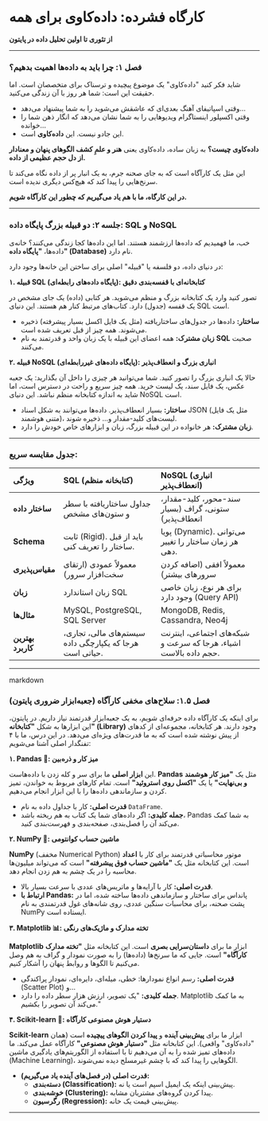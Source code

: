 # کارگاه فشرده: داده‌کاوی برای همه

**از تئوری تا اولین تحلیل داده در پایتون**

---

### فصل ۱: چرا باید به داده‌ها اهمیت بدهیم؟

شاید فکر کنید "داده‌کاوی" یک موضوع پیچیده و ترسناک برای متخصصان است. اما حقیقت این است: شما هر روز با آن زندگی می‌کنید.

*   وقتی اسپاتیفای آهنگ بعدی‌ای که عاشقش می‌شوید را به شما پیشنهاد می‌دهد...
*   وقتی اکسپلور اینستاگرام ویدیوهایی را به شما نشان می‌دهد که انگار ذهن شما را خوانده...
*   این جادو نیست. این **داده‌کاوی** است.

**داده‌کاوی چیست؟**
به زبان ساده، داده‌کاوی یعنی **هنر و علمِ کشف الگوهای پنهان و معنادار از دل حجم عظیمی از داده.**

این مثل یک کارآگاه است که به جای صحنه جرم، به یک انبار پر از داده نگاه می‌کند تا سرنخ‌هایی را پیدا کند که هیچ‌کس دیگری ندیده است.

**در این کارگاه، ما با هم یاد می‌گیریم که چطور این کارآگاه شویم.**

---
### جلسه ۲: دو قبیله بزرگ پایگاه داده: SQL و NoSQL

خب، ما فهمیدیم که داده‌ها ارزشمند هستند. اما این داده‌ها کجا زندگی می‌کنند؟ خانه‌ی داده‌ها، **"پایگاه داده" (Database)** نام دارد.

در دنیای داده، دو فلسفه یا "قبیله" اصلی برای ساختن این خانه‌ها وجود دارد:

**۱. قبیله SQL (پایگاه داده‌های رابطه‌ای): کتابخانه‌ای با قفسه‌بندی دقیق**

تصور کنید وارد یک کتابخانه بزرگ و منظم می‌شوید. هر کتابی (داده) یک جای مشخص در یک قفسه (جدول) دارد. کتاب‌های مرتبط کنار هم هستند. این دنیای SQL است.

*   **ساختار:** داده‌ها در جدول‌های ساختاریافته (مثل یک فایل اکسل بسیار پیشرفته) ذخیره می‌شوند. همه چیز از قبل تعریف شده است.
*   **زبان مشترک:** همه اعضای این قبیله با یک زبان واحد و قدرتمند به نام **SQL** صحبت می‌کنند.

**۲. قبیله NoSQL (پایگاه داده‌های غیررابطه‌ای): انباری بزرگ و انعطاف‌پذیر**

حالا یک انباری بزرگ را تصور کنید. شما می‌توانید هر چیزی را داخل آن بگذارید: یک جعبه عکس، یک فایل سند، یک لیست خرید. همه چیز سریع و راحت در دسترس است، اما شاید به اندازه کتابخانه منظم نباشد. این دنیای NoSQL است.

*   **ساختار:** بسیار انعطاف‌پذیر. داده‌ها می‌توانند به شکل اسناد JSON (مثل یک فایل متنی هوشمند)، لیست‌های کلید-مقدار و... ذخیره شوند.
*   **زبان مشترک:** هر خانواده در این قبیله بزرگ، زبان و ابزارهای خاص خودش را دارد.

---

### جدول مقایسه سریع:

| ویژگی          | SQL (کتابخانه منظم)                                 | NoSQL (انباری انعطاف‌پذیر)                                |
| :-------------- | :---------------------------------------------------- | :----------------------------------------------------------- |
| **ساختار داده** | جداول ساختاریافته با سطر و ستون‌های مشخص              | سند-محور، کلید-مقدار، ستونی، گراف (بسیار انعطاف‌پذیر)    |
| **Schema**      | ثابت (Rigid). باید از قبل ساختار را تعریف کنی.     | پویا (Dynamic). می‌توانی هر زمان ساختار را تغییر دهی.      |
| **مقیاس‌پذیری** | معمولاً عمودی (ارتقای سخت‌افزار سرور)                 | معمولاً افقی (اضافه کردن سرورهای بیشتر)                  |
| **زبان**         | زبان استاندارد SQL                                  | برای هر نوع، زبان خاصی وجود دارد (Query API)                 |
| **مثال‌ها**       | MySQL, PostgreSQL, SQL Server                         | MongoDB, Redis, Cassandra, Neo4j                             |
| **بهترین کاربرد** | سیستم‌های مالی، تجاری، هرجا که یکپارچگی داده حیاتی است. | شبکه‌های اجتماعی، اینترنت اشیاء، هرجا که سرعت و حجم داده بالاست. |

---

markdown
### فصل ۱.۵: سلاح‌های مخفی کارآگاه (جعبه‌ابزار ضروری پایتون)

برای اینکه یک کارآگاه داده حرفه‌ای شویم، به یک جعبه‌ابزار قدرتمند نیاز داریم. در پایتون، این ابزارها به شکل **"کتابخانه" (Library)** وجود دارند. هر کتابخانه، مجموعه‌ای از کدهای از پیش نوشته شده است که به ما قدرت‌های ویژه‌ای می‌دهد. در این درس، ما با ۴ تفنگدار اصلی آشنا می‌شویم:

**۱. Pandas 🐼: میز کار و ذره‌بین**

این **ابزار اصلی** ما برای سر و کله زدن با داده‌هاست. **Pandas** مثل یک **"میز کار هوشمند و بی‌نهایت"** یا یک **"اکسل روی استروئید"** است. تمام کارهای مربوط به خواندن، تمیز کردن و سازماندهی داده‌ها را با این ابزار انجام می‌دهیم.

*   **قدرت اصلی:** کار با جداول داده به نام `DataFrame`.
*   **جمله کلیدی:** اگر داده‌های شما یک کتاب به هم ریخته باشد، Pandas به شما کمک می‌کند آن را فصل‌بندی، صفحه‌بندی و فهرست‌بندی کنید.

**۲. NumPy 🔢: ماشین حساب کوانتومی**

**NumPy** (مخفف Numerical Python) موتور محاسباتی قدرتمند برای کار با **اعداد** است. این کتابخانه مثل یک **"ماشین حساب فوق پیشرفته"** است که می‌تواند میلیون‌ها محاسبه را در یک چشم به هم زدن انجام دهد.

*   **قدرت اصلی:** کار با آرایه‌ها و ماتریس‌های عددی با سرعت بسیار بالا.
*   **ارتباط با Pandas:** پانداس برای ساختار و سازماندهی داده‌ها ساخته شده، اما در پشت صحنه، برای محاسبات سنگین عددی، روی شانه‌های غول قدرتمندی به نام NumPy ایستاده است.

**۳. Matplotlib 📊: تخته مدارک و ماژیک‌های رنگی**

**Matplotlib** ابزار ما برای **داستان‌سرایی بصری** است. این کتابخانه مثل **"تخته مدارک کارآگاه"** است. جایی که ما سرنخ‌ها (داده‌ها) را به صورت نمودار و گراف به هم وصل می‌کنیم تا الگوها و روابط پنهان را آشکار کنیم.

*   **قدرت اصلی:** رسم انواع نمودارها: خطی، میله‌ای، دایره‌ای، نمودار پراکندگی (Scatter Plot) و...
*   **جمله کلیدی:** "یک تصویر، ارزش هزار سطر داده را دارد. Matplotlib به ما کمک می‌کند آن تصویر را بکشیم."

**۴. Scikit-learn 🤖: دستیار هوش مصنوعی کارآگاه**

**Scikit-learn** ابزار ما برای **پیش‌بینی آینده** و **پیدا کردن الگوهای پیچیده** است (همان "داده‌کاوی" واقعی). این کتابخانه مثل **"دستیار هوش مصنوعی"** کارآگاه عمل می‌کند. ما داده‌های تمیز شده را به آن می‌دهیم تا با استفاده از الگوریتم‌های یادگیری ماشین (Machine Learning)، الگوهایی را پیدا کند که با چشم غیرمسلح دیده نمی‌شوند.

*   **قدرت اصلی (در فصل‌های آینده یاد می‌گیریم):**
    *   **دسته‌بندی (Classification):** پیش‌بینی اینکه یک ایمیل اسپم است یا نه.
    *   **خوشه‌بندی (Clustering):** پیدا کردن گروه‌های مشتریان مشابه.
    *   **رگرسیون (Regression):** پیش‌بینی قیمت یک خانه.

---
```


